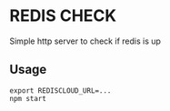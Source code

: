 # REDIS CHECK

Simple http server to check if redis is up

## Usage

```
export REDISCLOUD_URL=...
npm start
```